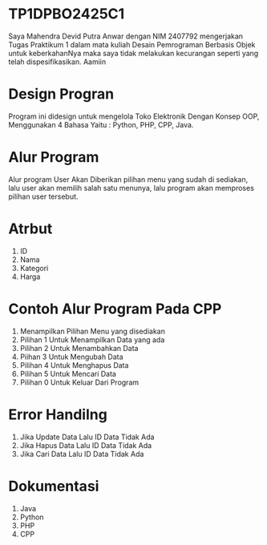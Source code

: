 # TP1DPBO2425C1

Saya Mahendra Devid Putra Anwar dengan NIM 2407792 mengerjakan Tugas Praktikum 1 dalam mata kuliah Desain Pemrograman Berbasis Objek untuk keberkahanNya maka saya tidak melakukan kecurangan seperti yang telah dispesifikasikan. Aamiin

# Design Progran
Program ini didesign untuk mengelola Toko Elektronik Dengan Konsep OOP, Menggunakan 4 Bahasa Yaitu : Python, PHP, CPP, Java.

# Alur Program 
Alur program User Akan Diberikan pilihan menu yang sudah di sediakan, lalu user akan memilih salah satu menunya, lalu program akan memproses pilihan user tersebut.

# Atrbut
1. ID
2. Nama
3. Kategori
4. Harga

# Contoh Alur Program Pada CPP
1. Menampilkan Pilihan Menu yang disediakan
2. Pilihan 1 Untuk Menampilkan Data yang ada
3. Pilihan 2 Untuk Menambahkan Data
4. Piihan 3 Untuk Mengubah Data
5. Pilihan 4 Untuk Menghapus Data
6. Pilihan 5 Untuk Mencari Data
7. Pilihan 0 Untuk Keluar Dari Program

# Error Handilng
1. Jika Update Data Lalu ID Data Tidak Ada
2. Jika Hapus Data Lalu ID Data Tidak Ada
3. Jika Cari Data Lalu ID Data Tidak Ada

# Dokumentasi
1. Java
2. Python
3. PHP
4. CPP
